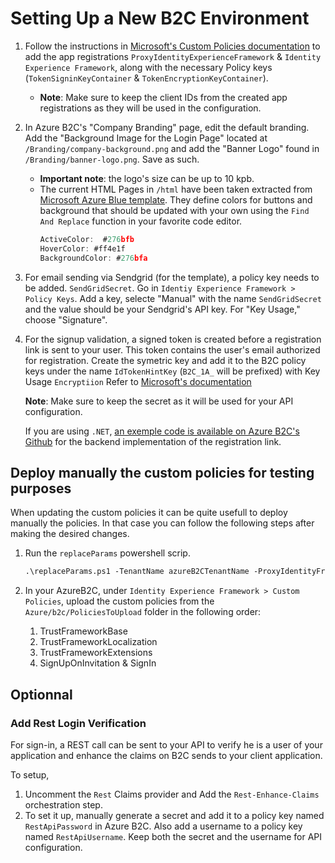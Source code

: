 # Setting Up a New B2C Environment

1. Follow the instructions in [Microsoft's Custom Policies documentation](https://learn.microsoft.com/en-us/azure/active-directory-b2c/tutorial-create-user-flows?pivots=b2c-custom-policy) to add the app registrations `ProxyIdentityExperienceFramework` & `Identity Experience Framework`, along with the necessary Policy keys (`TokenSigninKeyContainer` & `TokenEncryptionKeyContainer`).
    * **Note**: Make sure to keep the client IDs from the created app registrations as they will be used in the configuration.

1. In Azure B2C's "Company Branding" page, edit the default branding. Add the "Background Image for the Login Page" located at `/Branding/company-background.png` and add the "Banner Logo" found in `/Branding/banner-logo.png`. Save as such.
    * **Important note**: the logo's size can be up to 10 kpb.
    + The current HTML Pages in `/html` have been taken extracted from [Microsoft Azure Blue template](https://learn.microsoft.com/en-us/azure/active-directory-b2c/customize-ui-with-html?pivots=b2c-custom-policy). They define colors for buttons and background that should be updated with your own using the `Find And Replace` function in your favorite code editor.
        ```js
        ActiveColor:  #276bfb
        HoverColor: #ff4e1f
        BackgroundColor: #276bfa
        ```

1. For email sending via Sendgrid (for the template), a policy key needs to be added. `SendGridSecret`. Go in `Identiy Experience Framework > Policy Keys`. Add a key, selecte "Manual" with the name `SendGridSecret` and the value should be your Sendgrid's API key. For "Key Usage," choose "Signature".

1. For the signup validation, a signed token is created before a registration link is sent to your user. This token contains the user's email authorized for registration. Create the symetric key and add it to the B2C policy keys under the name `IdTokenHintKey` (`B2C_1A_` will be prefixed) with Key Usage `Encryptiion` Refer to [Microsoft's documentation](https://learn.microsoft.com/en-us/azure/active-directory-b2c/id-token-hint#issue-a-token-with-symmetric-keys)
    
    **Note**: Make sure to keep the secret as it will be used for your API configuration.
    
    If you are using `.NET`, [an exemple code is available on Azure B2C's Github](https://github.com/azure-ad-b2c/id_token_hint/tree/master/dotnet_core_symmetric_key) for the backend implementation of the registration link. 

## Deploy manually the custom policies for testing purposes
When updating the custom policies it can be quite usefull to deploy manually the policies. 
In that case you can follow the following steps after making the desired changes.

1. Run the `replaceParams` powershell scrip.
    ```ps
    .\replaceParams.ps1 -TenantName azureB2CTenantName -ProxyIdentityFrameworkId proxyIdentityFrameworkId -IdentityExperienceFrameworkId idenityExperienceFramework -BlobStorageName blobstorageName -SendGridVerifyEmailTemplateId templateId -SendGridFromEmail fromEmail ...#otherOptionnalParameters 
    ```
1. In your AzureB2C, under `Identity Experience Framework > Custom Policies`, upload the custom policies from the `Azure/b2c/PoliciesToUpload` folder in the following order: 
    
    1. TrustFrameworkBase
    1. TrustFrameworkLocalization
    1. TrustFrameworkExtensions
    1. SignUpOnInvitation & SignIn 

## Optionnal

### Add Rest Login Verification

For sign-in, a REST call can be sent to your API to verify he is a user of your application and enhance the claims on B2C sends to your client application.

To setup,
1. Uncomment the `Rest` Claims provider and Add the `Rest-Enhance-Claims` orchestration step.
1. To set it up, manually generate a secret and add it to a policy key named `RestApiPassword` in Azure B2C. Also add a username to a policy key named `RestApiUsername`. Keep both the secret and the username for API configuration.
